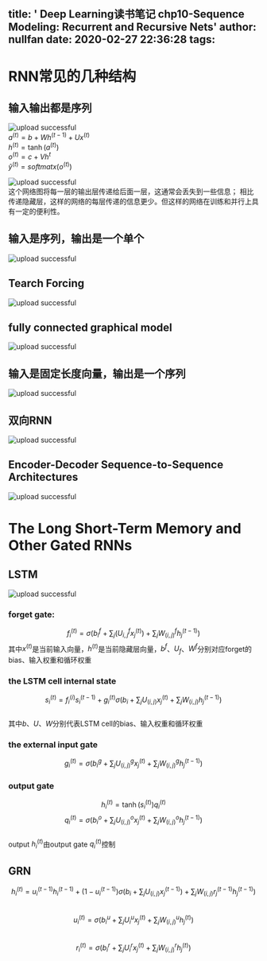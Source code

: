 title: ' Deep Learning读书笔记 chp10-Sequence Modeling: Recurrent and Recursive Nets'
author: nullfan
date: 2020-02-27 22:36:28
tags:
---
# RNN常见的几种结构  
## 输入输出都是序列
![upload successful](/images/pasted-70.png)  
$a^{(t)} = b + Wh^{(t-1)} + Ux^{(t)}$  
$h^{(t)} = \tanh(a^{(t)})$  
$o^{(t)} = c + Vh^t$  
${\widehat y}^{(t)} = softmatx(o^{(t)})$  


![upload successful](/images/pasted-71.png)  
这个网络图将每一层的输出层传递给后面一层，这通常会丢失到一些信息； 相比传递隐藏层，这样的网络的每层传递的信息更少。但这样的网络在训练和并行上具有一定的便利性。  

## 输入是序列，输出是一个单个  

![upload successful](/images/pasted-72.png)  

## Tearch Forcing  

![upload successful](/images/pasted-73.png)  

## fully connected graphical model  

![upload successful](/images/pasted-74.png)  

## 输入是固定长度向量，输出是一个序列  

![upload successful](/images/pasted-75.png)  

## 双向RNN  

![upload successful](/images/pasted-76.png)  
## Encoder-Decoder Sequence-to-Sequence Architectures 

![upload successful](/images/pasted-77.png)  

# The Long Short-Term Memory and Other Gated RNNs
## LSTM

![upload successful](/images/pasted-78.png) 
### forget gate:
$$f_i^{(t)} = \sigma (b_i^f + \sum_j{(U_{i,j}^f x_j^{(t)})} + \sum_j{W_{(i,j)}^f h_j^{(t-1)})}$$
其中$x^{(t)}$是当前输入向量，$h^{(t)}$是当前隐藏层向量，$b^f$、$U_f$、$W^f$分别对应forget的bias、输入权重和循环权重 
### the LSTM cell internal state  
$$s_i^{(t)} = f_i^{(i)}s_i^{(t-1)} + g_i^{(t)} \sigma (b_i+ \sum_j U_{(i,j)}x_j^{(t)} + \sum_j W_{(i,j)}h_j^{(t-1)})$$  
其中$b$、$U$、$W$分别代表LSTM cell的bias、输入权重和循环权重  
### the external input gate  
$$g_i^{(t)} = \sigma (b_i^g + \sum_j U_{(i,j)}^g x_j^{(t)} + \sum_j W_{(i,j)}^g h_j^{(t-1)})$$  
### output gate  
$$h_i^{(t)} = \tanh (s_i^{(t)}) q_i^{(t)}$$
$$q_i^{(t)} = \sigma (b_i^o + \sum_j U_{(i,j)}^o x_j^{(t)}+ \sum_j W_{(i,j)}^o h_j^{(t-1)})$$  
output $h_i^{(t)}$由output gate $q_i^{(t)}$控制  

## GRN  
$$h_i^{(t)} = u_i^{(t-1)} h_i^{(t-1)} + (1 - u_i^{(t-1)}) \sigma (b_i + \sum_j U_{(i,j)} x_j^{(t-1)}) + \sum_j W_{(i,j)} r_j^{(t-1)} h_j^{(t-1)})$$  
$$u_i^{(t)} = \sigma (b_i^u + \sum_j U_i^u x_j^{(t)} + \sum_j W_{(i,j)}^u h_j^{(t)})$$  
$$r_i^{(t)} = \sigma (b_i^r + \sum_j U_i^r x_j^{(t)} + \sum_j W_{(i,j)}^r h_j^{(t)})$$